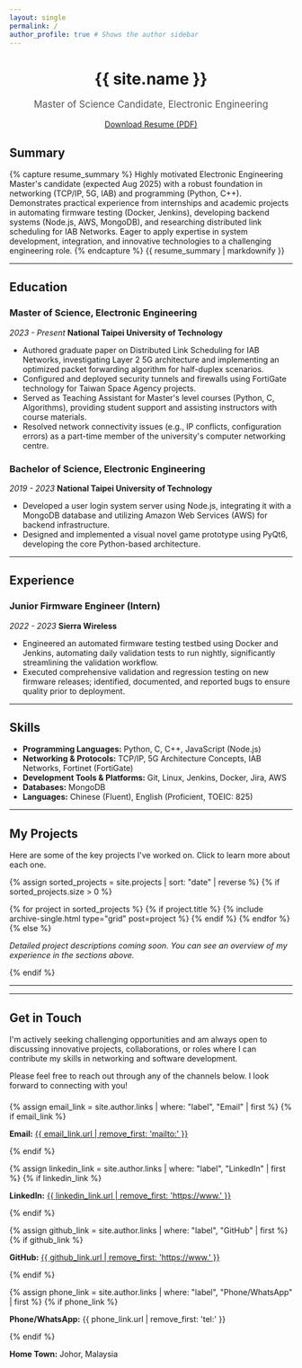 ```yaml
---
layout: single
permalink: /
author_profile: true # Shows the author sidebar
---
```


<div style="text-align: center; margin-bottom: 2em;">
  <h1>{{ site.name }}</h1>
  <p class="lead" style="font-size: 1.2em; color: #555;">Master of Science Candidate, Electronic Engineering</p>
  <p style="margin-top: 1em;">
    <a href="{{ "/assets/Resume_Lucas.pdf" | relative_url }}" class="btn btn--success btn--large" target="_blank" download>Download Resume (PDF)</a>
  </p>
</div>

## Summary
{% capture resume_summary %}
Highly motivated Electronic Engineering Master's candidate (expected Aug 2025) with a robust foundation in networking (TCP/IP, 5G, IAB) and programming (Python, C++). Demonstrates practical experience from internships and academic projects in automating firmware testing (Docker, Jenkins), developing backend systems (Node.js, AWS, MongoDB), and researching distributed link scheduling for IAB Networks. Eager to apply expertise in system development, integration, and innovative technologies to a challenging engineering role.
{% endcapture %}
{{ resume_summary | markdownify }}

---

## Education

### Master of Science, Electronic Engineering
*2023 - Present*
**National Taipei University of Technology**
*   Authored graduate paper on Distributed Link Scheduling for IAB Networks, investigating Layer 2 5G architecture and implementing an optimized packet forwarding algorithm for half-duplex scenarios.
*   Configured and deployed security tunnels and firewalls using FortiGate technology for Taiwan Space Agency projects.
*   Served as Teaching Assistant for Master's level courses (Python, C, Algorithms), providing student support and assisting instructors with course materials.
*   Resolved network connectivity issues (e.g., IP conflicts, configuration errors) as a part-time member of the university's computer networking centre.

### Bachelor of Science, Electronic Engineering
*2019 - 2023*
**National Taipei University of Technology**
*   Developed a user login system server using Node.js, integrating it with a MongoDB database and utilizing Amazon Web Services (AWS) for backend infrastructure.
*   Designed and implemented a visual novel game prototype using PyQt6, developing the core Python-based architecture.

---

## Experience

### Junior Firmware Engineer (Intern)
*2022 - 2023*
**Sierra Wireless**
*   Engineered an automated firmware testing testbed using Docker and Jenkins, automating daily validation tests to run nightly, significantly streamlining the validation workflow.
*   Executed comprehensive validation and regression testing on new firmware releases; identified, documented, and reported bugs to ensure quality prior to deployment.

---

## Skills
*   **Programming Languages:** Python, C, C++, JavaScript (Node.js)
*   **Networking & Protocols:** TCP/IP, 5G Architecture Concepts, IAB Networks, Fortinet (FortiGate)
*   **Development Tools & Platforms:** Git, Linux, Jenkins, Docker, Jira, AWS
*   **Databases:** MongoDB
*   **Languages:** Chinese (Fluent), English (Proficient, TOEIC: 825)

---

<h2 id="my-projects">My Projects</h2>
Here are some of the key projects I've worked on. Click to learn more about each one.

{% assign sorted_projects = site.projects | sort: "date" | reverse %} <!-- Ensure your projects have a 'date' in front matter -->
{% if sorted_projects.size > 0 %}
  <div class="entries-{{ entries_layout | default: 'list' }}">
    {% for project in sorted_projects %}
      {% if project.title %}
        {% include archive-single.html type="grid" post=project %}
      {% endif %}
    {% endfor %}
  </div>
{% else %}
  <p><em>Detailed project descriptions coming soon. You can see an overview of my experience in the sections above.</em></p>
{% endif %}

---
---

<h2 id="contact">Get in Touch</h2>
I'm actively seeking challenging opportunities and am always open to discussing innovative projects, collaborations, or roles where I can contribute my skills in networking and software development.

Please feel free to reach out through any of the channels below. I look forward to connecting with you!

<div class="contact-methods" style="margin-top: 1.5em;">
  {% assign email_link = site.author.links | where: "label", "Email" | first %}
  {% if email_link %}
  <p>
    <i class="fas fa-fw fa-envelope-square" aria-hidden="true"></i>
    <strong>Email:</strong> <a href="{{ email_link.url }}">{{ email_link.url | remove_first: 'mailto:' }}</a>
  </p>
  {% endif %}

  {% assign linkedin_link = site.author.links | where: "label", "LinkedIn" | first %}
  {% if linkedin_link %}
  <p>
    <i class="fab fa-fw fa-linkedin" aria-hidden="true"></i>
    <strong>LinkedIn:</strong> <a href="{{ linkedin_link.url }}" target="_blank" rel="noopener noreferrer">{{ linkedin_link.url | remove_first: 'https://www.' }}</a>
  </p>
  {% endif %}

  {% assign github_link = site.author.links | where: "label", "GitHub" | first %}
  {% if github_link %}
  <p>
    <i class="fab fa-fw fa-github" aria-hidden="true"></i>
    <strong>GitHub:</strong> <a href="{{ github_link.url }}" target="_blank" rel="noopener noreferrer">{{ github_link.url | remove_first: 'https://www.' }}</a>
  </p>
  {% endif %}

  {% assign phone_link = site.author.links | where: "label", "Phone/WhatsApp" | first %}
  {% if phone_link %}
  <p>
    <i class="fas fa-fw fa-phone-square-alt" aria-hidden="true"></i>
    <strong>Phone/WhatsApp:</strong> {{ phone_link.url | remove_first: 'tel:' }}
  </p>
  {% endif %}

  <p style="margin-top: 1em;">
    <i class="fas fa-fw fa-home" aria-hidden="true"></i>
    <strong>Home Town:</strong> Johor, Malaysia <!-- Assuming this is static or you add it to _config.yml -->
  </p>
</div>